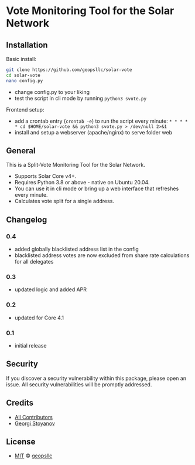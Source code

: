 # Vote Monitoring Tool for the Solar Network

## Installation

Basic install:
```sh
git clone https://github.com/geopsllc/solar-vote
cd solar-vote
nano config.py
```
- change config.py to your liking
- test the script in cli mode by running ```python3 svote.py```

Frontend setup:
- add a crontab entry (```crontab -e```) to run the script every minute:
```* * * * * cd $HOME/solar-vote && python3 svote.py > /dev/null 2>&1```
- install and setup a webserver (apache/nginx) to serve folder web

## General

This is a Split-Vote Monitoring Tool for the Solar Network.
- Supports Solar Core v4+.
- Requires Python 3.8 or above - native on Ubuntu 20.04.
- You can use it in cli mode or bring up a web interface that refreshes every minute.
- Calculates vote split for a single address.

## Changelog

### 0.4

- added globally blacklisted address list in the config
- blacklisted address votes are now excluded from share rate calculations for all delegates

### 0.3

- updated logic and added APR

### 0.2

- updated for Core 4.1

### 0.1

- initial release

## Security

If you discover a security vulnerability within this package, please open an issue. All security vulnerabilities will be promptly addressed.

## Credits

- [All Contributors](../../contributors)
- [Georgi Stoyanov](https://github.com/geopsllc)

## License

- [MIT](LICENSE) © [geopsllc](https://github.com/geopsllc)
